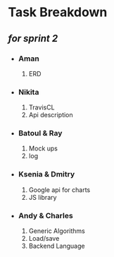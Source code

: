<h1>Task Breakdown </h1><h2><i> for sprint 2</i></h2>

<ul>
  <li><h3>Aman</h3>
  <ol><li> ERD</li></ol></li>
  <li><h3>Nikita</h3>
  <ol>
    <li> TravisCL </li>
    <li>Api description</li></ol></li>
  <li><h3>Batoul & Ray</h3><ol><li>Mock ups</li>
    <li>log</li></ol>
    <li><h3>Ksenia & Dmitry</h3> <ol><li> Google api for charts</li>
    <li> JS library</li></ol>
    <li><h3>Andy & Charles</h3> <ol><li> Generic Algorithms</li>
    <li>Load/save</li>
    <li> Backend Language</li></ol></li>
</ul>

